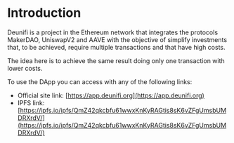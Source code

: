# Introduction

Deunifi is a project in the Ethereum network that integrates the protocols MakerDAO, UniswapV2 and AAVE with the objective of simplify investments that, to be achieved, require multiple transactions and that have high costs.

The idea here is to achieve the same result doing only one transaction with lower costs.

To use the DApp you can access with any of the following links:

* Official site link: [https://app.deunifi.org](https://app.deunifi.org)
* IPFS link: [https://ipfs.io/ipfs/QmZ42qkcbfu61wwxKnKyRAGtis8sK6vZFgUmsbUMDRXrdV/](https://ipfs.io/ipfs/QmZ42qkcbfu61wwxKnKyRAGtis8sK6vZFgUmsbUMDRXrdV/)



